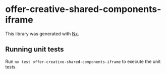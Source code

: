 # offer-creative-shared-components-iframe

This library was generated with [Nx](https://nx.dev).

## Running unit tests

Run `nx test offer-creative-shared-components-iframe` to execute the unit tests.
